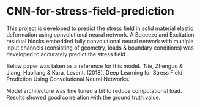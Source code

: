 # CNN-for-stress-field-prediction

This project is developed to predict the stress field in solid material elastic deformation using convolutional neural network. A Squeeze and Excitation residual blocks embedded fully convolutional neural network with multiple input channels (consisting of geometry, loads & boundary conditions) was developed to accurately predict the stress field. 

Below paper was taken as a reference for this model.
'Nie, Zhenguo & Jiang, Haoliang & Kara, Levent. (2018). Deep Learning for Stress Field Prediction Using Convolutional Neural Networks.'

Model architecture was fine tuned a bit to reduce computational load. Results showed good correlation with the ground truth value.
